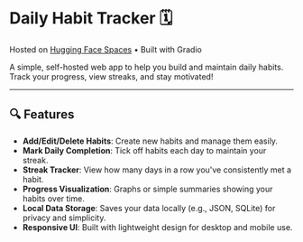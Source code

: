# Daily Habit Tracker 🗓️

Hosted on [Hugging Face Spaces](https://huggingface.co/spaces/ilsa15/Daily-Habit-Tracker) • Built with Gradio

A simple, self-hosted web app to help you build and maintain daily habits. Track your progress, view streaks, and stay motivated!

---

## 🔍 Features

- **Add/Edit/Delete Habits**: Create new habits and manage them easily.
- **Mark Daily Completion**: Tick off habits each day to maintain your streak.
- **Streak Tracker**: View how many days in a row you've consistently met a habit.
- **Progress Visualization**: Graphs or simple summaries showing your habits over time.
- **Local Data Storage**: Saves your data locally (e.g., JSON, SQLite) for privacy and simplicity.
- **Responsive UI**: Built with lightweight design for desktop and mobile use.




